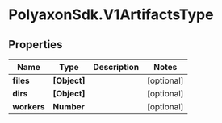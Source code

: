 # PolyaxonSdk.V1ArtifactsType

## Properties

Name | Type | Description | Notes
------------ | ------------- | ------------- | -------------
**files** | **[Object]** |  | [optional] 
**dirs** | **[Object]** |  | [optional] 
**workers** | **Number** |  | [optional] 


